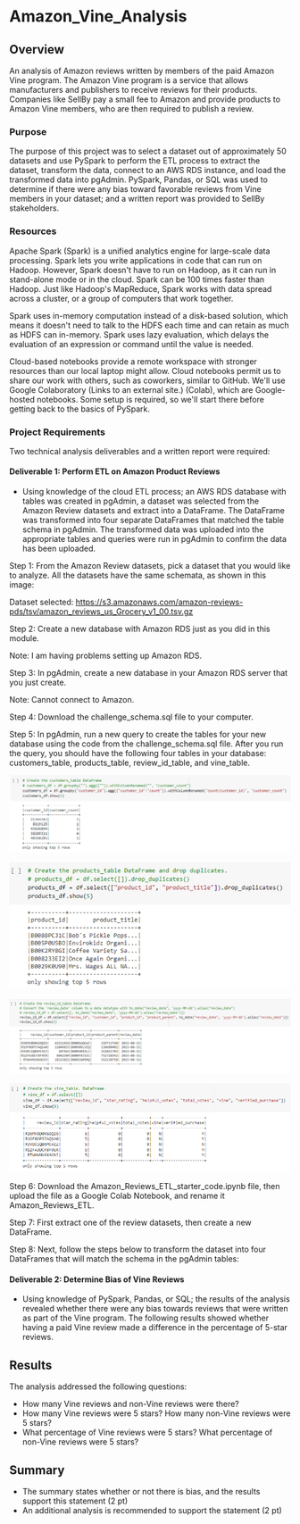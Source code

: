 # Amazon_Vine_Analysis

## Overview
An analysis of Amazon reviews written by members of the paid Amazon Vine program. The Amazon Vine program is a service that allows manufacturers and publishers to receive reviews for their products. Companies like SellBy pay a small fee to Amazon and provide products to Amazon Vine members, who are then required to publish a review.

### Purpose
The purpose of this project was to select a dataset out of approximately 50 datasets and use PySpark to perform the ETL process to extract the dataset, transform the data, connect to an AWS RDS instance, and load the transformed data into pgAdmin. PySpark, Pandas, or SQL was used to determine if there were any bias toward favorable reviews from Vine members in your dataset; and a written report was provided to SellBy stakeholders.

### Resources

Apache Spark (Spark) is a unified analytics engine for large-scale data processing. Spark lets you write applications in code that can run on Hadoop. However, Spark doesn't have to run on Hadoop, as it can run in stand-alone mode or in the cloud. Spark can be 100 times faster than Hadoop. Just like Hadoop's MapReduce, Spark works with data spread across a cluster, or a group of computers that work together.

Spark uses in-memory computation instead of a disk-based solution, which means it doesn't need to talk to the HDFS each time and can retain as much as HDFS can in-memory. Spark uses lazy evaluation, which delays the evaluation of an expression or command until the value is needed.

Cloud-based notebooks provide a remote workspace with stronger resources than our local laptop might allow. Cloud notebooks permit us to share our work with others, such as coworkers, similar to GitHub. We'll use Google Colaboratory (Links to an external site.) (Colab), which are Google-hosted notebooks. Some setup is required, so we'll start there before getting back to the basics of PySpark.


### Project Requirements

Two technical analysis deliverables and a written report were required:

#### Deliverable 1: Perform ETL on Amazon Product Reviews

- Using knowledge of the cloud ETL process; an AWS RDS database with tables was created in pgAdmin, a dataset was selected from the Amazon Review datasets and extract into a DataFrame. The DataFrame was transformed into four separate DataFrames that matched the table schema in pgAdmin. The transformed data was uploaded into the appropriate tables and queries were run in pgAdmin to confirm the data has been uploaded.

Step 1: From the Amazon Review datasets, pick a dataset that you would like to analyze. All the datasets have the same schemata, as shown in this image:

Dataset selected: https://s3.amazonaws.com/amazon-reviews-pds/tsv/amazon_reviews_us_Grocery_v1_00.tsv.gz

Step 2: Create a new database with Amazon RDS just as you did in this module.

Note: I am having problems setting up Amazon RDS.

Step 3: In pgAdmin, create a new database in your Amazon RDS server that you just create.

Note: Cannot connect to Amazon.

Step 4: Download the challenge_schema.sql file to your computer.

Step 5: In pgAdmin, run a new query to create the tables for your new database using the code from the challenge_schema.sql file. After you run the query, you should have the following four tables in your database: customers_table, products_table, review_id_table, and vine_table.

![customers_table.png](https://github.com/KimberlyCrawford/Amazon_Vine_Analysis/blob/main/Resources/customers_table.png)

![products_table.png](https://github.com/KimberlyCrawford/Amazon_Vine_Analysis/blob/main/Resources/products_table.png)

![review_id_table.png](https://github.com/KimberlyCrawford/Amazon_Vine_Analysis/blob/main/Resources/review_id_table.png)

![vine_table.png](https://github.com/KimberlyCrawford/Amazon_Vine_Analysis/blob/main/Resources/vine_table.png)

Step 6: Download the Amazon_Reviews_ETL_starter_code.ipynb file, then upload the file as a Google Colab Notebook, and rename it Amazon_Reviews_ETL.

Step 7: First extract one of the review datasets, then create a new DataFrame.

Step 8: Next, follow the steps below to transform the dataset into four DataFrames that will match the schema in the pgAdmin tables:

#### Deliverable 2: Determine Bias of Vine Reviews

- Using knowledge of PySpark, Pandas, or SQL; the results of the analysis revealed whether there were any bias towards reviews that were written as part of the Vine program. The following results showed whether having a paid Vine review made a difference in the percentage of 5-star reviews.

## Results

The analysis addressed the following questions:

- How many Vine reviews and non-Vine reviews were there?
- How many Vine reviews were 5 stars? How many non-Vine reviews were 5 stars?
- What percentage of Vine reviews were 5 stars? What percentage of non-Vine reviews were 5 stars?

## Summary

- The summary states whether or not there is bias, and the results support this statement (2 pt)
- An additional analysis is recommended to support the statement (2 pt)
